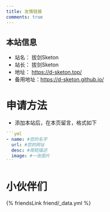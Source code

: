 ```yaml
---
title: 友情链接
comments: true
---
```


## 本站信息
- 站名： 拔剑Sketon
- 站长： 拔剑Sketon
- 地址： https://d-sketon.top/
- 备用地址：https://d-sketon.github.io/

# 申请方法
- 添加本站后，在本页留言，格式如下

~~~yml
```yml
- name: #您的名字
  url: #您的网址
  desc: #简短描述
  image: #一张图片
```
~~~

# 小伙伴们
{% friendsLink friend/_data.yml %}